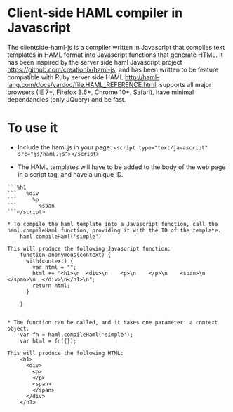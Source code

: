 # Client-side HAML compiler in Javascript

The clientside-haml-js is a compiler written in Javascript that compiles text templates in HAML format into Javascript functions that generate HTML. It 
has been inspired by the server side haml Javascript project https://github.com/creationix/haml-js, and has been written to be feature compatible with Ruby server 
side HAML http://haml-lang.com/docs/yardoc/file.HAML_REFERENCE.html, supports all major browsers (IE 7+, Firefox 3.6+, Chrome 10+, Safari), have minimal dependancies
(only JQuery) and be fast.

# To use it

* Include the haml.js in your page: `<script type="text/javascript" src="js/haml.js"></script>`

* The HAML templates will have to be added to the body of the web page in a script tag, and have a unique ID.
```<script type="text/haml-template" id="simple">
```%h1
```   %div
```     %p
```       %span
```</script>

* To compile the haml template into a Javascript function, call the haml.compileHaml function, providing it with the ID of the template.
    haml.compileHaml('simple')

This will produce the following Javascript function:
    function anonymous(context) {
      with(context) {
        var html = "";
        html += "<h1>\n  <div>\n    <p>\n    </p>\n    <span>\n    </span>\n  </div>\n</h1>\n";
        return html;
      }

    }


* The function can be called, and it takes one parameter: a context object.
    var fn = haml.compileHaml('simple');
    var html = fn({});

This will produce the following HTML:
    <h1>
      <div>
        <p>
        </p>
        <span>
        </span>
      </div>
    </h1>